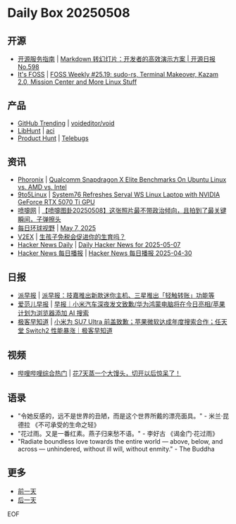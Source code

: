 # Daily Box 20250508

## 开源
- [开源服务指南](https://osguider.com/blog/) | [Markdown 转幻灯片：开发者的高效演示方案 | 开源日报 No.598](https://osguider.com/blog/post/daily/daily-598/)
- [It's FOSS](https://itsfoss.com/) | [FOSS Weekly #25.19: sudo-rs, Terminal Makeover, Kazam 2.0, Mission Center and More Linux Stuff](https://itsfoss.com/newsletter/foss-weekly-25-19/)

## 产品
- [GitHub Trending](https://github.com/trending?since=daily) | [voideditor/void](https://github.com/voideditor/void)
- [LibHunt](https://www.libhunt.com/) | [aci](https://www.libhunt.com/r/aci)
- [Product Hunt](https://www.producthunt.com) | [Telebugs](https://www.producthunt.com/posts/telebugs)

## 资讯
- [Phoronix](https://www.phoronix.com/) | [Qualcomm Snapdragon X Elite Benchmarks On Ubuntu Linux vs. AMD vs. Intel](https://www.phoronix.com/review/snapdragon-x-elite-linux-benchmarks)
- [9to5Linux](https://9to5linux.com/) | [System76 Refreshes Serval WS Linux Laptop with NVIDIA GeForce RTX 5070 Ti GPU](https://9to5linux.com/system76-refreshes-serval-ws-linux-laptop-with-nvidia-geforce-rtx-5070-ti-gpu)
- [喷嚏网](http://www.dapenti.com/blog/blog.asp?subjectid=70&name=xilei) | [【喷嚏图卦20250508】这张照片最不带政治倾向，且拍到了最关键瞬间，子弹擦头](http://www.dapenti.com/blog/more.asp?name=xilei&id=185846)
- [每日环球视野](https://idai.ly/) | [May 7, 2025](http://m.idai.ly/se/a193iG?1746547200)
- [V2EX](https://www.v2ex.com/) | [生孩子免税会促进你的生育吗？](https://www.v2ex.com/t/1130370)
- [Hacker News Daily](https://www.daemonology.net/hn-daily/) | [Daily Hacker News for 2025-05-07](https://www.daemonology.net/hn-daily/2025-05-07.html)
- [Hacker News 每日播报](https://hacker-news.agi.li/) | [Hacker News 每日播报 2025-04-30](https://hacker-news.agi.li/post/2025-04-30)

## 日报
- [派早报](https://sspai.com/tag/%E6%B4%BE%E6%97%A9%E6%8A%A5) | [派早报：技嘉推出新款迷你主机、三星推出「轻触转账」功能等](https://sspai.com/post/98997)
- [爱范儿早报](https://www.ifanr.com/category/ifanrnews) | [早报｜小米汽车深夜发文致歉/华为鸿蒙电脑将在今日亮相/苹果计划为浏览器添加 AI 搜索](https://www.ifanr.com/1623141)
- [极客早知道](https://www.geekpark.net/column/74) | [小米为 SU7 Ultra 前盖致歉；苹果微软达成年度搜索合作；任天堂 Switch2 性能暴涨｜极客早知道](https://www.geekpark.net/news/349018)

## 视频
- [哔哩哔哩综合热门](https://www.bilibili.com/v/popular/all/) | [花7天蒸一个大馒头，切开以后惊呆了！](https://b23.tv/BV1tf5NzEE7T)

## 语录
- "令她反感的，远不是世界的丑陋，而是这个世界所戴的漂亮面具。" - 米兰·昆德拉 《不可承受的生命之轻》
- "花过雨。又是一番红素。燕子归来愁不语。" - 李好古 《谒金门·花过雨》
- "Radiate boundless love towards the entire world — above, below, and across — unhindered, without ill will, without enmity." - The Buddha

## 更多
- [前一天](daily-box-20250507.md)
- [后一天](daily-box-20250509.md)

EOF